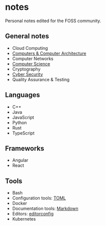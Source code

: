 # notes

Personal notes edited for the FOSS community.

## General notes

- Cloud Computing
- [Computers & Computer Architecture](g/comparch/README.md)
- Computer Networks
- [Computer Science](g/cs/README.md)
- Cryptography
- [Cyber Security](g/cybersec/README.md)
- Quality Assurance & Testing

## Languages

- C++
- Java
- JavaScript
- Python
- Rust
- TypeScript

## Frameworks

- Angular
- React

## Tools

- Bash
- Configuration tools: [TOML](tools/toml.md)
- Docker
- Documentation tools: [Markdown](tools/markdown.md)
- Editors: [editorconfig](tools/editorconfig.md)
- Kubernetes
